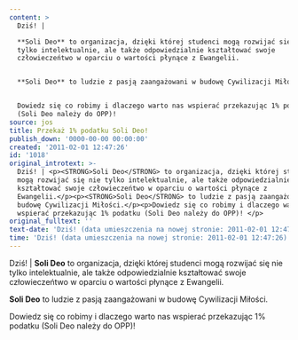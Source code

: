 ```yaml
---
content: >
  Dziś! | 

  **Soli Deo** to organizacja, dzięki której studenci mogą rozwijać się nie
  tylko intelektualnie, ale także odpowiedzialnie kształtować swoje
  człowieczeńtwo w oparciu o wartości płynące z Ewangelii.


  **Soli Deo** to ludzie z pasją zaangażowani w budowę Cywilizacji Miłości.


  Dowiedz się co robimy i dlaczego warto nas wspierać przekazując 1% podatku
  (Soli Deo należy do OPP)! 
source: jos
title: Przekaż 1% podatku Soli Deo!
publish_down: '0000-00-00 00:00:00'
created: '2011-02-01 12:47:26'
id: '1018'
original_introtext: >-
  Dziś! | <p><STRONG>Soli Deo</STRONG> to organizacja, dzięki której studenci
  mogą rozwijać się nie tylko intelektualnie, ale także odpowiedzialnie
  kształtować swoje człowieczeńtwo w oparciu o wartości płynące z
  Ewangelii.</p><p><STRONG>Soli Deo</STRONG> to ludzie z pasją zaangażowani w
  budowę Cywilizacji Miłości.</p><p>Dowiedz się co robimy i dlaczego warto nas
  wspierać przekazując 1% podatku (Soli Deo należy do OPP)! </p>
original_fulltext: ''
text-date: 'Dziś! (data umieszczenia na nowej stronie: 2011-02-01 12:47:26)'
time: 'Dziś! (data umieszczenia na nowej stronie: 2011-02-01 12:47:26)'
---
```

Dziś! | 
**Soli Deo** to organizacja, dzięki której studenci mogą rozwijać się nie tylko intelektualnie, ale także odpowiedzialnie kształtować swoje człowieczeńtwo w oparciu o wartości płynące z Ewangelii.

**Soli Deo** to ludzie z pasją zaangażowani w budowę Cywilizacji Miłości.

Dowiedz się co robimy i dlaczego warto nas wspierać przekazując 1% podatku (Soli Deo należy do OPP)! 


<!--{{json:{"created_date":"2011-02-01 12:47:26","publish_down":"0000-00-00 00:00:00","id":"1018"}}}-->